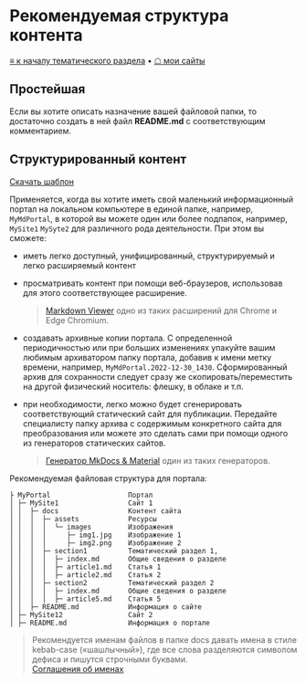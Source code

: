 # Рекомендуемая структура контента

[≡ к началу тематического раздела](index.md) • [☖ мои сайты](../index.md)

## Простейшая

Если вы хотите описать назначение вашей файловой папки, то достаточно создать в ней файл **README.md** с соответствующим комментарием.

## Структурированный контент

[Скачать шаблон](https://github.com/InfDev/MyMdPortalTemplate/archive/refs/heads/main.zip)

Применяется, когда вы хотите иметь свой маленький информационный портал на локальном компьютере в единой папке, например, `MyMdPortal`, в которой вы можете один или более подпапок, например, `MySite1` `MySyte2` для различного рода деятельности. При этом вы сможете:

- иметь легко доступный, унифицированный, структурируемый и легко расширяемый контент
- просматривать контент при помощи веб-браузеров, использовав для этого соответствующее расширение.

  > [Markdown Viewer](https://chrome.google.com/webstore/detail/markdown-viewer/ckkdlimhmcjmikdlpkmbgfkaikojcbjk) одно из таких расширений для Chrome и Edge Chromium.
- создавать архивные копии портала.
  С определенной периодичностью или при больших изменениях упакуйте вашим любимым архиватором папку портала, добавив к имени метку времени, например, `MyMdPortal.2022-12-30_1430`.
  Сформированный архив для сохранности следует сразу же скопировать/переместить на другой физический носитель: флешку, в облаке и т.п.
- при необходимости, легко можно будет сгенерировать соответствующий статический сайт для публикации. Передайте специалисту папку архива с содержимым конкретного сайта для преобразования или можете это сделать сами при помощи одного из генераторов статических сайтов.

  > [Генератор MkDocs & Material](https://infdev.com.ua/documenting/gendoc-mkdocs/) один из таких генераторов.

Рекомендуемая файловая структура для портала:

```text
├ MyPortal                   Портал
│ ├─ MySite1                 Сайт 1
│ │  ├─ docs                 Контент сайта
│ │  │  ├─ assets            Ресурсы
│ │  │  │  └─ images         Изображения
│ │  │  │     ├─ img1.jpg    Изображение 1
│ │  │  │     ├─ img2.png    Изображение 2
│ │  │  ├─ section1          Тематический раздел 1,  
│ │  │  │  ├─ index.md       Общие сведения о разделе
│ │  │  │  ├─ article1.md    Статья 1
│ │  │  │  ├─ article2.md    Статья 2
│ │  │  ├─ section2          Тематический раздел 2
│ │  │  │  ├─ index.md       Общие сведения о разделе
│ │  │  │  ├─ article5.md    Статья 5
│ │  ├─ README.md            Информация о сайте
│ ├─ MySite12                Сайт 2
│ ├─ README.md               Информация о портале
```

> Рекомендуется именам файлов в папке docs давать имена в стиле kebab-case («шашлычный»), где все слова разделяются символом дефиса и пишутся строчными буквами. \
> [Соглашения об именах](https://infdev.com.ua/standards/naming-conventions/)
